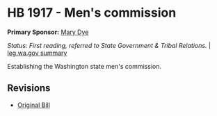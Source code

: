 # HB 1917 - Men's commission
**Primary Sponsor:** [Mary Dye](/person/leg/mary.dye.md)

*Status: First reading, referred to State Government & Tribal Relations.* | [leg.wa.gov summary](https://app.leg.wa.gov/billsummary?BillNumber=1917&Year=2021)

Establishing the Washington state men's commission.

## Revisions
* [Original Bill](1/)